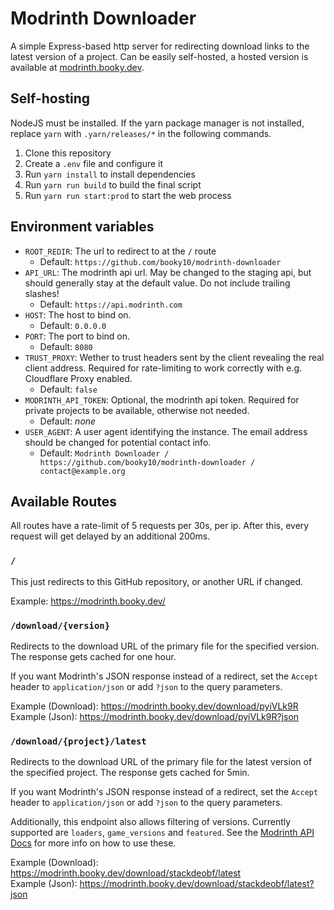 # Modrinth Downloader

A simple Express-based http server for redirecting download links to the latest version of a project.
Can be easily self-hosted, a hosted version is available at [modrinth.booky.dev](https://modrinth.booky.dev/).

## Self-hosting

NodeJS must be installed. If the yarn package manager is not installed, replace `yarn` with `.yarn/releases/*` in the following commands.

1. Clone this repository
2. Create a `.env` file and configure it
3. Run `yarn install` to install dependencies
4. Run `yarn run build` to build the final script
5. Run `yarn run start:prod` to start the web process

## Environment variables

- `ROOT_REDIR`: The url to redirect to at the `/` route
  - Default: `https://github.com/booky10/modrinth-downloader`
- `API_URL`: The modrinth api url. May be changed to the staging api, but should generally stay at the default value. Do not include trailing slashes!
  - Default: `https://api.modrinth.com`
- `HOST`: The host to bind on.
  - Default: `0.0.0.0`
- `PORT`: The port to bind on.
  - Default: `8080`
- `TRUST_PROXY`: Wether to trust headers sent by the client revealing the real client address. Required for rate-limiting to work correctly with e.g. Cloudflare Proxy enabled.
  - Default: `false`
- `MODRINTH_API_TOKEN`: Optional, the modrinth api token. Required for private projects to be available, otherwise not needed.
  - Default: _none_
- `USER_AGENT`: A user agent identifying the instance. The email address should be changed for potential contact info.
  - Default: `Modrinth Downloader / https://github.com/booky10/modrinth-downloader / contact@example.org`

## Available Routes

All routes have a rate-limit of 5 requests per 30s, per ip. After this, every request will get delayed by an additional 200ms.

### `/`

This just redirects to this GitHub repository, or another URL if changed.

Example: https://modrinth.booky.dev/

### `/download/{version}`

Redirects to the download URL of the primary file for the specified version. The response gets cached for one hour.

If you want Modrinth's JSON response instead of a redirect, set the `Accept` header to `application/json` or add `?json` to the query parameters.

Example (Download): https://modrinth.booky.dev/download/pyiVLk9R <br>
Example (Json): https://modrinth.booky.dev/download/pyiVLk9R?json

### `/download/{project}/latest`

Redirects to the download URL of the primary file for the latest version of the specified project. The response gets cached for 5min.

If you want Modrinth's JSON response instead of a redirect, set the `Accept` header to `application/json` or add `?json` to the query parameters.

Additionally, this endpoint also allows filtering of versions. Currently supported are `loaders`, `game_versions` and `featured`. See the [Modrinth API Docs](https://docs.modrinth.com/#tag/versions/operation/getProjectVersions) for more info on how to use these.

Example (Download): https://modrinth.booky.dev/download/stackdeobf/latest <br>
Example (Json): https://modrinth.booky.dev/download/stackdeobf/latest?json
